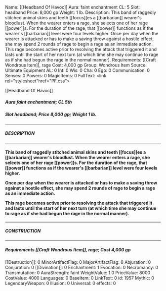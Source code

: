 Name: [[Headband Of Havoc]]
Aura: faint enchantment
CL: 5
Slot: headband
Price: 8,000 gp
Weight: 1 lb.
Description: This band of raggedly stitched animal skins and teeth [[focus]]es a [[barbarian]] wearer's bloodlust. When the wearer enters a rage, she selects one of her rage [[power]]s. For the duration of the rage, that [[power]] functions as if the wearer's [[barbarian]] level were four levels higher. Once per day when the wearer is attacked or has to make a saving throw against a hostile effect, she may spend 2 rounds of rage to begin a rage as an immediate action. This rage becomes active prior to resolving the attack that triggered it and lasts until the start of her next turn (at which time she may continue to rage as if she had begun the rage in the normal manner).
Requirements: [[Craft Wondrous Item]], rage
Cost: 4,000 gp
Group: Wondrous Item
Source: Ultimate Equipment
AL: 0
Int: 0
Wis: 0
Cha: 0
Ego: 0
Communication: 0
Senses: 0
Powers: 0
MagicItems: 0
FullText: <link rel="stylesheet"href="PF.css"><div class="heading"><p class="alignleft">[[Headband Of Havoc]]</p><div style="clear: both;"></div></div><div><h5><b>Aura </b>faint enchantment; <b>CL </b>5th</h5><h5><b>Slot </b>headband; <b>Price </b>8,000 gp; <b>Weight </b>1 lb.</h5></div><hr/><div><h5><b>DESCRIPTION</b></h5></div><hr/><div><h4><p>This band of raggedly stitched animal skins and teeth [[focus]]es a [[barbarian]] wearer's bloodlust. When the wearer enters a rage, she selects one of her rage [[power]]s. For the duration of the rage, that [[power]] functions as if the wearer's [[barbarian]] level were four levels higher. </p><p>Once per day when the wearer is attacked or has to make a saving throw against a hostile effect, she may spend 2 rounds of rage to begin a rage as an immediate action. </p><p>This rage becomes active prior to resolving the attack that triggered it and lasts until the start of her next turn (at which time she may continue to rage as if she had begun the rage in the normal manner).</p></h4></div><hr/><div><h5><b>CONSTRUCTION</b></h5></div><hr/><div><h5><b>Requirements </b>[[Craft Wondrous Item]], <i>rage</i>; <b>Cost </b>4,000 gp</h5></div>
[[Destruction]]: 0
MinorArtifactFlag: 0
MajorArtifactFlag: 0
Abjuration: 0
Conjuration: 0
[[Divination]]: 0
Enchantment: 1
Evocation: 0
Necromancy: 0
Transmutation: 0
AuraStrength: faint
WeightValue: 1.0
PriceValue: 8000
CostValue: 4000
Languages: 0
BaseItem: 0
LinkText: 0
id: 1957
Mythic: 0
LegendaryWeapon: 0
Illusion: 0
Universal: 0
effects: 0
